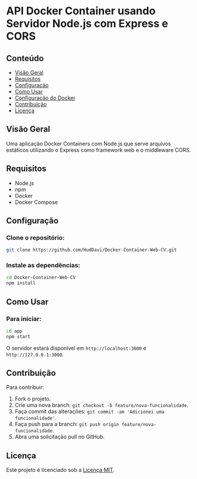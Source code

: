 # API Docker Container usando Servidor Node.js com Express e CORS

## Conteúdo

- [Visão Geral](#visão-geral)
- [Requisitos](#requisitos)
- [Configuração](#configuração)
- [Como Usar](#como-usar)
- [Configuração do Docker](#configuração-do-docker)
- [Contribuição](#contribuição)
- [Licença](#licença)

## Visão Geral

Uma aplicação Docker Containers com Node.js que serve arquivos estáticos utilizando o Express como framework web e o middleware CORS.

## Requisitos

- Node.js
- npm
- Docker
- Docker Compose

## Configuração

### Clone o repositório:

```bash
git clone https://github.com/HudDavi/Docker-Container-Web-CV.git
```

### Instale as dependências:

```bash
cd Docker-Container-Web-CV
npm install
```

## Como Usar

### Para iniciar:

```bash
cd app
npm start
```

O servidor estará disponível em `http://localhost:3000` e `http://127.0.0.1:3000`.

## Contribuição

Para contribuir:

1. Fork o projeto.
2. Crie uma nova branch: `git checkout -b feature/nova-funcionalidade`.
3. Faça commit das alterações: `git commit -am 'Adicionei uma funcionalidade'`.
4. Faça push para a branch: `git push origin feature/nova-funcionalidade`.
5. Abra uma solicitação pull no GitHub.

## Licença

Este projeto é licenciado sob a [Licença MIT](LICENSE).